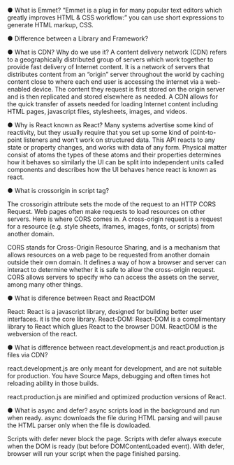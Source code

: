● What is Emmet?
“Emmet is a plug in for many popular text editors which greatly improves HTML & CSS workflow:”
you can use short expressions to generate HTML markup, CSS.

● Difference between a Library and Framework?

● What is CDN? Why do we use it?
A content delivery network (CDN) refers to a geographically distributed group of servers which work together to provide fast delivery of Internet content. It is a network of servers that distributes content from an “origin” server throughout the world by caching content close to where each end user is accessing the internet via a web-enabled device. The content they request is first stored on the origin server and is then replicated and stored elsewhere as needed. A CDN allows for the quick transfer of assets needed for loading Internet content including HTML pages, javascript files, stylesheets, images, and videos.

● Why is React known as React?
Many systems advertise some kind of reactivity, but they usually require that you set up some kind of point-to-point listeners and won’t work on structured data. This API reacts to any state or property changes, and works with data of any form. Physical matter consist of atoms the types of these atoms and their properties determines how it behaves so similarly the UI can be split into independent units called components and describes how the UI behaves hence react is known as react.

● What is crossorigin in script tag?

The crossorigin attribute sets the mode of the request to an HTTP CORS Request.
Web pages often make requests to load resources on other servers. Here is where CORS comes in.
A cross-origin request is a request for a resource (e.g. style sheets, iframes, images, fonts, or scripts) from another domain.

CORS stands for Cross-Origin Resource Sharing, and is a mechanism that allows resources on a web page to be requested from another domain outside their own domain. It defines a way of how a browser and server can interact to determine whether it is safe to allow the cross-origin request. CORS allows servers to specify who can access the assets on the server, among many other things.

● What is diference between React and ReactDOM

React: React is a javascript library, designed for building better user interfaces. it is the core library.
React-DOM: React-DOM is a complimentary library to React which glues React to the browser DOM.
ReactDOM is the webversion of the react.

● What is difference between react.development.js and react.production.js files via CDN?

react.development.js are only meant for development, and are not suitable for production.
You have Source Maps, debugging and often times hot reloading ability in those builds.

react.production.js are minified and optimized production versions of React.

● What is async and defer?
async scripts load in the background and run when ready.
async downloads the file during HTML parsing and will pause the HTML parser only when the file is dowloaded.

Scripts with defer never block the page.
Scripts with defer always execute when the DOM is ready (but before DOMContentLoaded event).
With defer, browser will run your script when the page finished parsing.

